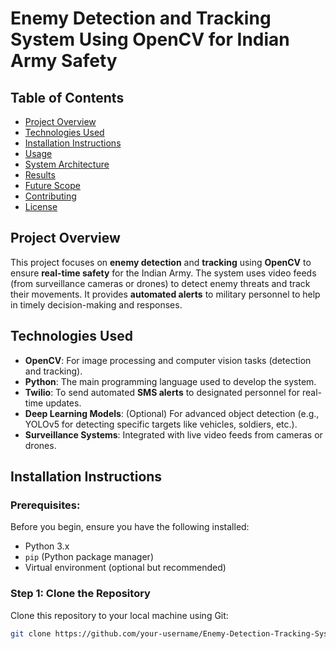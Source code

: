 # Enemy Detection and Tracking System Using OpenCV for Indian Army Safety

## Table of Contents
- [Project Overview](#project-overview)
- [Technologies Used](#technologies-used)
- [Installation Instructions](#installation-instructions)
- [Usage](#usage)
- [System Architecture](#system-architecture)
- [Results](#results)
- [Future Scope](#future-scope)
- [Contributing](#contributing)
- [License](#license)

## Project Overview
This project focuses on **enemy detection** and **tracking** using **OpenCV** to ensure **real-time safety** for the Indian Army. The system uses video feeds (from surveillance cameras or drones) to detect enemy threats and track their movements. It provides **automated alerts** to military personnel to help in timely decision-making and responses.

## Technologies Used
- **OpenCV**: For image processing and computer vision tasks (detection and tracking).
- **Python**: The main programming language used to develop the system.
- **Twilio**: To send automated **SMS alerts** to designated personnel for real-time updates.
- **Deep Learning Models**: (Optional) For advanced object detection (e.g., YOLOv5 for detecting specific targets like vehicles, soldiers, etc.).
- **Surveillance Systems**: Integrated with live video feeds from cameras or drones.

## Installation Instructions

### Prerequisites:
Before you begin, ensure you have the following installed:
- Python 3.x
- `pip` (Python package manager)
- Virtual environment (optional but recommended)

### Step 1: Clone the Repository
Clone this repository to your local machine using Git:
```bash
git clone https://github.com/your-username/Enemy-Detection-Tracking-System.git

